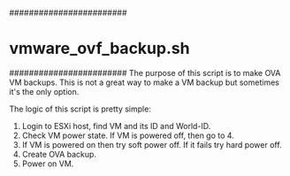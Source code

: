 ########################
# vmware_ovf_backup.sh #
########################
The purpose of this script is to make OVA VM backups.
This is not a great way to make a VM backup but sometimes it's the only option.

The logic of this script is pretty simple:
1. Login to ESXi host, find VM and its ID and World-ID.
2. Check VM power state. If VM is powered off, then go to 4. 
3. If VM is powered on then try soft power off. If it fails try hard power off.
4. Create OVA backup.
5. Power on VM.